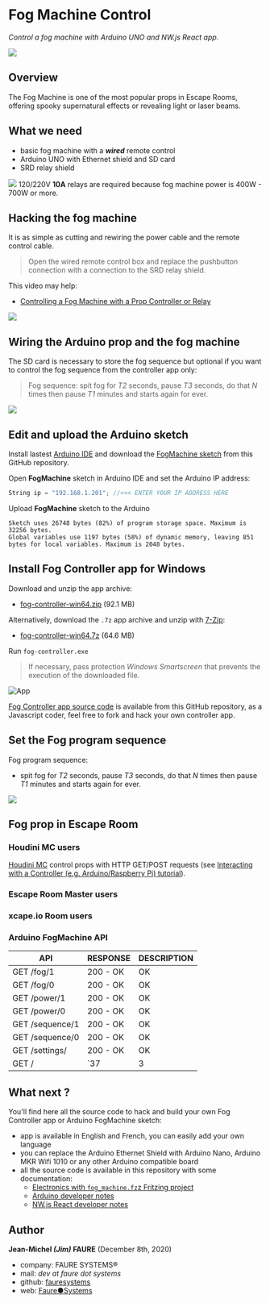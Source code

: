 # Fog Machine Control
*Control a fog machine with Arduino UNO and NW.js React app.*

![](docs/images/fog_control.png)


## Overview

The Fog Machine is one of the most popular props in Escape Rooms, offering spooky supernatural effects or revealing light or laser beams.


## What we need

* basic fog machine with a ***wired*** remote control
* Arduino UNO with Ethernet shield and SD card
* SRD relay shield

<img src="docs/images/high-voltage-warning.png" valign="right"> 120/220V **10A** relays are required because fog machine power is 400W - 700W or more.</src>


## Hacking the fog machine
It is as simple as cutting and rewiring the power cable and the remote control cable.

> Open the wired remote control box and replace the pushbutton connection with a connection to the SRD relay shield.

This video may help: 
* <a href="https://www.youtube.com/watch?v=Y6d89PBlxrk" target="_blank">Controlling a Fog Machine with a Prop Controller or Relay</a>

![](docs/images/open_remote.jpg)


## Wiring the Arduino prop and the fog machine
The SD card is necessary to store the fog sequence but optional if you want to control the fog sequence from the controller app only:
> Fog sequence: spit fog for *T2* seconds, pause *T3* seconds, do that *N* times then pause *T1* minutes and starts again for ever.

![](docs/images/fog_machine.png)


## Edit and upload the Arduino sketch

Install lastest <a href="https://www.arduino.cc/en/software" target="_blank">Arduino IDE</a> and download the <a href="https://github.com/jim-blog/fog-machine/tree/master/arduino" target="_blank">FogMachine sketch</a> from this GitHub repository.

Open **FogMachine** sketch in Arduino IDE and set the Arduino IP address:

```cpp
String ip = "192.168.1.201"; //<<< ENTER YOUR IP ADDRESS HERE
```

Upload **FogMachine** sketch to the Arduino

```dos
Sketch uses 26748 bytes (82%) of program storage space. Maximum is 32256 bytes.
Global variables use 1197 bytes (58%) of dynamic memory, leaving 851 bytes for local variables. Maximum is 2048 bytes.

```


## Install Fog Controller app for Windows

Download and unzip the app archive:
* <a href="https://github.com/jim-blog/fog-machine/raw/master/bin/win64/fog-controller-win64.zip">fog-controller-win64.zip</a> (92.1 MB)

Alternatively, download the `.7z` app archive and unzip with <a href="https://www.7-zip.org/" target="_blank">7-Zip</a>:
* <a href="https://github.com/jim-blog/fog-machine/raw/master/bin/win64/fog-controller-win64.7z">fog-controller-win64.7z</a> (64.6 MB)

Run `fog-controller.exe`
> If necessary, pass protection *Windows Smartscreen* that prevents the execution of the downloaded file.

![App](docs/images/app.png)

<a href="https://github.com/jim-blog/fog-machine/tree/master/src" target="_blank">Fog Controller app source code</a> is available from this GitHub repository, as a Javascript coder, feel free to fork and hack your own controller app.


## Set the Fog program sequence
Fog program sequence: 
* spit fog for *T2* seconds, pause *T3* seconds, do that *N* times then pause *T1* minutes and starts again for ever.

![](docs/images/app-settings.png)


## Fog prop in Escape Room

### Houdini MC users

<a href="https://houdinimc.com/" target="_blank">Houdini MC</a> control props with HTTP GET/POST requests (see <a href="https://houdinimc.com/2018/04/13/interact-with-a-controller/" target="_blank">Interacting with a Controller (e.g. Arduino/Raspberry Pi) tutorial</a>).



### Escape Room Master users



### xcape.io Room users




### Arduino FogMachine API

| API             | RESPONSE             | DESCRIPTION                            |
|-----------------|----------------------|----------------------------------------|
| GET /fog/1      | 200 - OK             | OK                                     |
| GET /fog/0      | 200 - OK             | OK                                     |
| GET /power/1    | 200 - OK             | OK                                     |
| GET /power/0    | 200 - OK             | OK                                     |
| GET /sequence/1 | 200 - OK             | OK                                     |
| GET /sequence/0 | 200 - OK             | OK                                     |
| GET /settings/  | 200 - OK             | OK                                     |
| GET /           | `37|3|5|15|0|0|0|0`  | `T1|N|T2|T3|power|fog|sequence|sd card`|






## What next ?
You'll find here all the source code to hack and build your own Fog Controller app or Arduino FogMachine sketch:
* app is available in English and French, you can easily add your own language
* you can replace the Arduino Ethernet Shield with Arduino Nano, Arduino MKR Wifi 1010 or any other Arduino compatible board
* all the source code is available in this repository with some documentation:
    - <a href="https://github.com/jim-blog/fog-machine/tree/master/docs/developer/electronics" target="_blank">Electronics with `fog_machine.fz`z Fritzing project</a>
    - <a href="https://github.com/jim-blog/fog-machine/tree/master/docs/developer/arduino" target="_blank">Arduino developer notes</a>
    - <a href="https://github.com/jim-blog/fog-machine/tree/master/docs/developer/app" target="_blank">NW.js React developer notes</a>
        

## Author

**Jean-Michel _(Jim)_ FAURE** (December 8th, 2020)
* company: FAURE SYSTEMS®
* mail: *dev at faure dot systems*
* github: <a href="https://github.com/fauresystems" target="_blank">fauresystems</a>
* web: <a href="https://faure.systems/" target="_blank">Faure●Systems</a>
